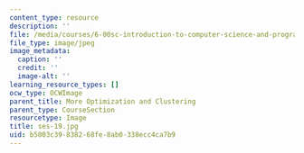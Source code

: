 ```yaml
---
content_type: resource
description: ''
file: /media/courses/6-00sc-introduction-to-computer-science-and-programming-spring-2011/b5003c39838268fe8ab0338ecc4ca7b9_ses-19.jpg
file_type: image/jpeg
image_metadata:
  caption: ''
  credit: ''
  image-alt: ''
learning_resource_types: []
ocw_type: OCWImage
parent_title: More Optimization and Clustering
parent_type: CourseSection
resourcetype: Image
title: ses-19.jpg
uid: b5003c39-8382-68fe-8ab0-338ecc4ca7b9
---
```

